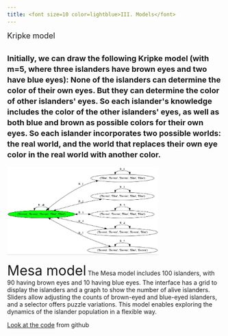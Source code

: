 ```yaml
---
title: <font size=10 color=lightblue>III. Models</font>
---
```


<font size=4>Kripke model</font>

<font size=4>Initially, we can draw the following Kripke model (with m=5, where three islanders have brown eyes and two have blue eyes): None of the islanders can determine the color of their own eyes. But they can determine the color of other islanders' eyes. So each islander's knowledge includes the color of the other islanders' eyes, as well as both blue and brown as possible colors for their own eyes. So each islander incorporates two possible worlds: the real world, and the world that replaces their own eye color in the real world with another color.</font>
--
<img src="img/Kripke.JPG" width="70%" height="70%">

<font size=6>Mesa model</font>
The Mesa model includes 100 islanders, with 90 having brown eyes and 10 having blue eyes. The interface has a grid to display the islanders and a graph to show the number of alive islanders. Sliders allow adjusting the counts of brown-eyed and blue-eyed islanders, and a selector offers puzzle variations. This model enables exploring the dynamics of the islander population in a flexible way.

[Look at the code](https://github.com/Jiayun-Zhang/LAMAS_project) from github

